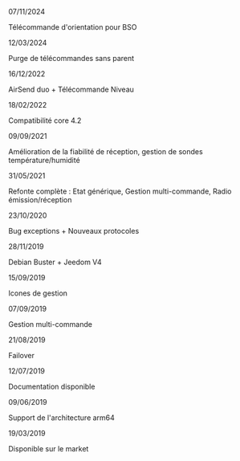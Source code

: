 07/11/2024

Télécommande d'orientation pour BSO

12/03/2024

Purge de télécommandes sans parent

16/12/2022

AirSend duo + Télécommande Niveau

18/02/2022

Compatibilité core 4.2

09/09/2021

Amélioration de la fiabilité de réception, gestion de sondes température/humidité

31/05/2021

Refonte complète : Etat générique, Gestion multi-commande, Radio émission/réception 

23/10/2020

Bug exceptions + Nouveaux protocoles

28/11/2019

Debian Buster + Jeedom V4

15/09/2019

Icones de gestion

07/09/2019

Gestion multi-commande

21/08/2019

Failover

12/07/2019

Documentation disponible

09/06/2019

Support de l'architecture arm64

19/03/2019

Disponible sur le market
